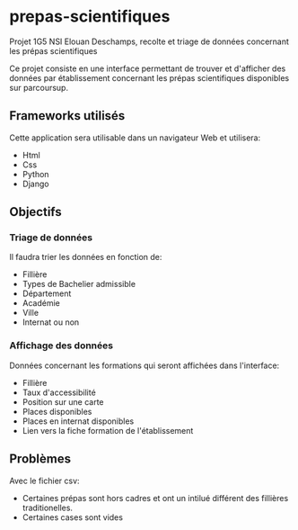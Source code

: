 # prepas-scientifiques
Projet 1G5 NSI Elouan Deschamps, recolte et triage de données concernant les prépas scientifiques

Ce projet consiste en une interface permettant de trouver et d'afficher des données par établissement concernant les prépas scientifiques disponibles sur parcoursup.

## Frameworks utilisés
Cette application sera utilisable dans un navigateur Web et utilisera:
* Html
* Css
* Python
* Django

## Objectifs
### Triage de données
Il faudra trier les données en fonction de:
* Fillière
* Types de Bachelier admissible
* Département
* Académie
* Ville
* Internat ou non

### Affichage des données
Données concernant les formations qui seront affichées dans l'interface:
* Fillière
* Taux d'accessibilité 
* Position sur une carte
* Places disponibles
* Places en internat disponibles
* Lien vers la fiche formation de l'établissement

## Problèmes
Avec le fichier csv:
* Certaines prépas sont hors cadres et ont un intilué différent des fillières traditionelles.
* Certaines cases sont vides

